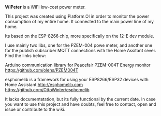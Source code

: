 **WiPeter** is a WiFi low-cost power meter.

This project was created using Platform.OI in order to monitor the power consumption of my entire home. It connected to the main power line of my home.

Its based on the ESP-8266 chip, more specifically on the 12-E dev module.

I use mainly two libs, one for the PZEM-004 powe meter, and another one for the publish subscriber MQTT connections with the Home Assitant sever. Find the links below:

Arduino communication library for Peacefair PZEM-004T Energy monitor
https://github.com/olehs/PZEM004T

esphomelib is a framework for using your ESP8266/ESP32 devices with Home Assistant http://esphomelib.com
https://github.com/OttoWinter/esphomelib

It lacks documentetation, but its fully functional by the current date. In case you want to use this project and have doubts, feel free to contact, open and issue or contribute to the wiki.